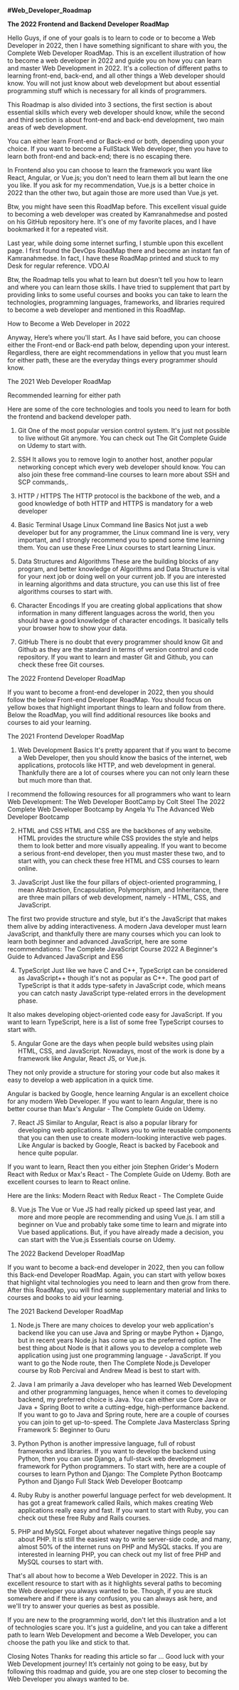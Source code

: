 **#Web_Developer_Roadmap**

**The 2022 Frontend and Backend Developer RoadMap** 


Hello Guys, if one of your goals is to learn to code or to become a Web Developer in 2022, then I have something significant to share with you, the Complete Web Developer RoadMap. This is an excellent illustration of how to become a web developer in 2022 and guide you on how you can learn and master Web Development in 2022. It's a collection of different paths to learning front-end, back-end, and all other things a Web developer should know.  You will not just know about web development but about essential programming stuff which is necessary for all kinds of programmers.


This Roadmap is also divided into 3 sections, the first section is about essential skills which every web developer should know, while the second and third section is about front-end and back-end development, two main areas of web development.

You can either learn Front-end or Back-end or both, depending upon your choice. If you want to become a FullStack Web developer, then you have to learn both front-end and back-end; there is no escaping there.

In Frontend also you can choose to learn the framework you want like React, Angular, or Vue.js; you don't need to learn them all but learn the one you like. If you ask for my recommendation, Vue.js is a better choice in 2022 than the other two, but again those are more used than Vue.js yet.

Btw, you might have seen this RoadMap before. This excellent visual guide to becoming a web developer was created by Kamranahmedse and posted on his GitHub repository here. It's one of my favorite places, and I have bookmarked it for a repeated visit.

Last year, while doing some internet surfing, I stumble upon this excellent page. I first found the DevOps RoadMap there and become an instant fan of Kamranahmedse. In fact, I have these RoadMap printed and stuck to my Desk for regular reference.
VDO.AI

Btw, the Roadmap tells you what to learn but doesn't tell you how to learn and where you can learn those skills. I have tried to supplement that part by providing links to some useful courses and books you can take to learn the technologies, programming languages, frameworks, and libraries required to become a web developer and mentioned in this RoadMap.





How to Become a Web Developer in 2022

Anyway, Here’s where you'll start. As I have said before, you can choose either the Front-end or Back-end path below, depending upon your interest. Regardless, there are eight recommendations in yellow that you must learn for either path, these are the everyday things every programmer should know.

The 2021  Web Developer RoadMap


Recommended learning for either path

Here are some of the core technologies and tools you need to learn for both the frontend and backend developer path.
1. Git
One of the most popular version control system. It's just not possible to live without Git anymore. You can check out The Git Complete Guide on Udemy to start with.

2. SSH
It allows you to remove login to another host, another popular networking concept which every web developer should know. You can also join these free command-line courses to learn more about SSH and SCP commands,.

3. HTTP / HTTPS
The HTTP protocol is the backbone of the web, and a good knowledge of both HTTP and HTTPS is mandatory for a web developer

4. Basic Terminal Usage Linux Command line Basics
Not just a web developer but for any programmer, the Linux command line is very, very important, and I strongly recommend you to spend some time learning them. You can use these Free Linux courses to start learning Linux.

5. Data Structures and Algorithms
These are the building blocks of any program, and better knowledge of Algorithms and Data Structure is vital for your next job or doing well on your current job. If you are interested in learning algorithms and data structure, you can use this list of free algorithms courses to start with.

7. Character Encodings
If you are creating global applications that show information in many different languages across the world, then you should have a good knowledge of character encodings. It basically tells your browser how to show your data.

8. GitHub
There is no doubt that every programmer should know Git and Github as they are the standard in terms of version control and code repository. If you want to learn and master Git and Github, you can check these free Git courses.


The 2022 Frontend Developer RoadMap

If you want to become a front-end developer in 2022, then you should follow the below Front-end Developer RoadMap. You should focus on yellow boxes that highlight important things to learn and follow from there. Below the RoadMap, you will find additional resources like books and courses to aid your learning.

The 2021 Frontend Developer RoadMap

1. Web Development Basics
It's pretty apparent that if you want to become a Web Developer, then you should know the basics of the internet, web applications, protocols like HTTP, and web development in general. Thankfully there are a lot of courses where you can not only learn these but much more than that.

I recommend the following resources for all programmers who want to learn Web Development:
The Web Developer BootCamp by Colt Steel
The 2022 Complete Web Developer Bootcamp by Angela Yu
The Advanced Web Developer Bootcamp

2. HTML and CSS
HTML and CSS are the backbones of any website. HTML provides the structure while CSS provides the style and helps them to look better and more visually appealing. If you want to become a serious front-end developer, then you must master these two, and to start with, you can check these free HTML and CSS courses to learn online.

3. JavaScript
Just like the four pillars of object-oriented programming, I mean Abstraction, Encapsulation, Polymorphism, and Inheritance, there are three main pillars of web development, namely - HTML, CSS, and JavaScript.

The first two provide structure and style, but it's the JavaScript that makes them alive by adding interactiveness. A modern Java developer must learn JavaScript, and thankfully there are many courses which you can look to learn both beginner and advanced JavaScript, here are some recommendations:
The Complete JavaScript Course 2022
A Beginner's Guide to Advanced JavaScript and ES6

4. TypeScript
Just like we have C and C++, TypeScript can be considered as JavaScript++ though it's not as popular as C++. The good part of TypeScript is that it adds type-safety in JavaScript code, which means you can catch nasty JavaScript type-related errors in the development phase.

It also makes developing object-oriented code easy for JavaScript. If you want to learn TypeScript, here is a list of some free TypeScript courses to start with.


5. Angular
Gone are the days when people build websites using plain HTML, CSS, and JavaScript. Nowadays, most of the work is done by a framework like Angular, React JS, or Vue.js.

They not only provide a structure for storing your code but also makes it easy to develop a web application in a quick time.

Angular is backed by Google, hence learning Angular is an excellent choice for any modern Web Developer. If you want to learn Angular, there is no better course than Max's Angular - The Complete Guide on Udemy.


7. React JS
Similar to Angular, React is also a popular library for developing web applications. It allows you to write reusable components that you can then use to create modern-looking interactive web pages. Like Angular is backed by Google, React is backed by Facebook and hence quite popular.

If you want to learn, React then you either join Stephen Grider's Modern React with Redux or Max's React - The Complete Guide on Udemy. Both are excellent courses to learn to React online.

Here are the links:
Modern React with Redux
React - The Complete Guide

8. Vue.js
The Vue or Vue JS had really picked up speed last year, and more and more people are recommending and using Vue.js. I am still a beginner on Vue and probably take some time to learn and migrate into Vue based applications. But, if you have already made a decision, you can start with the Vue.js Essentials course on Udemy.




The 2022 Backend Developer RoadMap

If you want to become a back-end developer in 2022, then you can follow this Back-end Developer RoadMap. Again, you can start with yellow boxes that highlight vital technologies you need to learn and then grow from there. After this RoadMap, you will find some supplementary material and links to courses and books to aid your learning.

The 2021 Backend Developer RoadMap


1. Node.js
There are many choices to develop your web application's backend like you can use Java and Spring or maybe Python + Django, but in recent years Node.js has come up as the preferred option. The best thing about Node is that it allows you to develop a complete web application using just one programming language - JavaScript. If you want to go the Node route, then The Complete Node.js Developer course by Rob Percival and Andrew Mead is best to start with.

2. Java
I am primarily a Java developer who has learned Web Development and other programming languages, hence when it comes to developing backend, my preferred choice is Java. You can either use Core Java or Java + Spring Boot to write a cutting-edge, high-performance backend. If you want to go to Java and Spring route, here are a couple of courses you can join to get up-to-speed.
The Complete Java Masterclass
Spring Framework 5: Beginner to Guru


3. Python
Python is another impressive language, full of robust frameworks and libraries. If you want to develop the backend using Python, then you can use Django, a full-stack web development framework for Python programmers. To start with, here are a couple of courses to learn Python and Django:
The Complete Python Bootcamp
Python and Django Full Stack Web Developer Bootcamp


4. Ruby
Ruby is another powerful language perfect for web development. It has got a great framework called Rails, which makes creating Web applications really easy and fast. If you want to start with Ruby, you can check out these free Ruby and Rails courses.

5. PHP and MySQL
Forget about whatever negative things people say about PHP. It is still the easiest way to write server-side code, and many, almost 50% of the internet runs on PHP and MySQL stacks. If you are interested in learning PHP, you can check out my list of free PHP and MySQL courses to start with.



That's all about how to become a Web Developer in 2022. This is an excellent resource to start with as it highlights several paths to becoming the Web developer you always wanted to be. Though, if you are stuck somewhere and if there is any confusion, you can always ask here, and we'll try to answer your queries as best as possible.

If you are new to the programming world, don't let this illustration and a lot of technologies scare you. It's just a guideline, and you can take a different path to learn Web Development and become a Web Developer, you can choose the path you like and stick to that.

Closing Notes
Thanks for reading this article so far … Good luck with your Web Development journey! It’s certainly not going to be easy, but by following this roadmap and guide, you are one step closer to becoming the Web Developer you always wanted to be.


